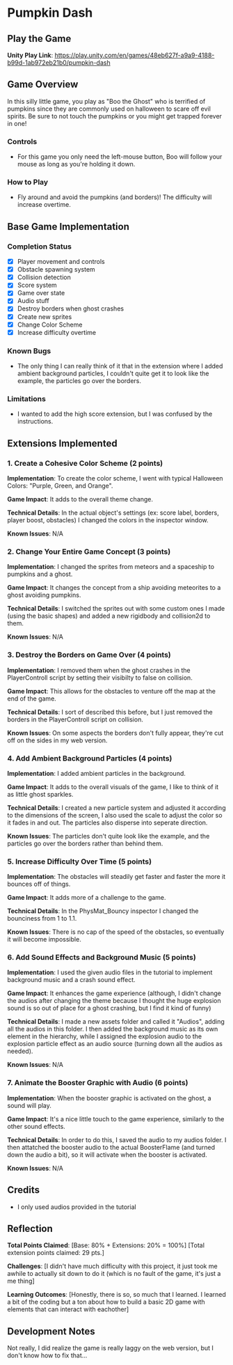 # Pumpkin Dash

## Play the Game
**Unity Play Link**: https://play.unity.com/en/games/48eb627f-a9a9-4188-b99d-1ab972eb21b0/pumpkin-dash

## Game Overview
In this silly little game, you play as "Boo the Ghost" who is terrified of pumpkins since they are commonly used on halloween to scare off evil spirits. Be sure to not touch the pumpkins or you might get trapped forever in one! 

### Controls
- For this game you only need the left-mouse button, Boo will follow your mouse as long as you're holding it down.

### How to Play
- Fly around and avoid the pumpkins (and borders)! The difficulty will increase overtime.

## Base Game Implementation

### Completion Status
- [x] Player movement and controls
- [x] Obstacle spawning system
- [x] Collision detection
- [x] Score system
- [x] Game over state
- [x] Audio stuff
- [x] Destroy borders when ghost crashes
- [x] Create new sprites
- [x] Change Color Scheme
- [x] Increase difficulty overtime

### Known Bugs
- The only thing I can really think of it that in the extension where I added ambient background particles, I couldn't quite get it to look like the example, the particles go over the borders.

### Limitations
- I wanted to add the high score extension, but I was confused by the instructions.

## Extensions Implemented 

### 1. Create a Cohesive Color Scheme (2 points)

**Implementation**: To create the color scheme, I went with typical Halloween Colors: "Purple, Green, and Orange".

**Game Impact**: It adds to the overall theme change.

**Technical Details**: In the actual object's settings (ex: score label, borders, player boost, obstacles) I changed the colors in the inspector window.

**Known Issues**: N/A


### 2. Change Your Entire Game Concept (3 points)

**Implementation**: I changed the sprites from meteors and a spaceship to pumpkins and a ghost.

**Game Impact**: It changes the concept from a ship avoiding meteorites to a ghost avoiding pumpkins.

**Technical Details**: I switched the sprites out with some custom ones I made (using the basic shapes) and added a new rigidbody and collision2d to them.

**Known Issues**: N/A


### 3. Destroy the Borders on Game Over (4 points)

**Implementation**: I removed them when the ghost crashes in the PlayerControll script by setting their visibilty to false on collision.

**Game Impact**: This allows for the obstacles to venture off the map at the end of the game.

**Technical Details**: I sort of described this before, but I just removed the borders in the PlayerControll script on collision.

**Known Issues**: On some aspects the borders don't fully appear, they're cut off on the sides in my web version.


### 4. Add Ambient Background Particles (4 points)

**Implementation**: I added ambient particles in the background.

**Game Impact**: It adds to the overall visuals of the game, I like to think of it as little ghost sparkles.

**Technical Details**: I created a new particle system and adjusted it according to the dimensions of the screen, I also used the scale to adjust the color so it fades in and out. The particles also disperse into seperate direction.

**Known Issues**: The particles don't quite look like the example, and the particles go over the borders rather than behind them.


### 5. Increase Difficulty Over Time (5 points)

**Implementation**: The obstacles will steadily get faster and faster the more it bounces off of things.

**Game Impact**: It adds more of a challenge to the game.

**Technical Details**: In the PhysMat_Bouncy inspector I changed the bounciness from 1 to 1.1.

**Known Issues**: There is no cap of the speed of the obstacles, so eventually it will become impossible.


### 6. Add Sound Effects and Background Music (5 points)

**Implementation**: I used the given audio files in the tutorial to implement background music and a crash sound effect.

**Game Impact**: It enhances the game experience (although, I didn't change the audios after changing the theme because I thought the huge explosion sound is so out of place for a ghost crashing, but I find it kind of funny)

**Technical Details**: I made a new assets folder and called it "Audios", adding all the audios in this folder. I then added the background music as its own element in the hierarchy, while I assigned the explosion audio to the explosion particle effect as an audio source (turning down all the audios as needed).

**Known Issues**: N/A


### 7. Animate the Booster Graphic with Audio (6 points)

**Implementation**: When the booster graphic is activated on the ghost, a sound will play.

**Game Impact**: It's a nice little touch to the game experience, similarly to the other sound effects.

**Technical Details**: In order to do this, I saved the audio to my audios folder. I then attatched the booster audio to the actual BoosterFlame (and turned down the audio a bit), so it will activate when the booster is activated.

**Known Issues**: N/A


## Credits
- I only used audios provided in the tutorial

## Reflection
**Total Points Claimed**: [Base: 80% + Extensions: 20% = 100%] [Total extension points claimed: 29 pts.]

**Challenges**: [I didn't have much difficulty with this project, it just took me awhile to actually sit down to do it (which is no fault of the game, it's just a me thing]

**Learning Outcomes**: [Honestly, there is so, so much that I learned. I learned a bit of the coding but a ton about how to build a basic 2D game with elements that can interact with eachother]

## Development Notes
Not really, I did realize the game is really laggy on the web version, but I don't know how to fix that...
